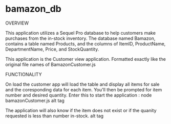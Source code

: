 # bamazon_db

OVERVIEW

This application utilizes a Sequel Pro database to help customers make purchases from the in-stock inventory. The database named Bamazon, contains a table named Products, and the columns of ItemID, ProductName, DepartmentName, Price, and StockQuantity.

This application is the Customer view application. Formatted exactly like the original file names of BamazonCustomer.js

FUNCTIONALITY

On load the customer app will load the table and display all items for sale and the coresponding data for each item. You'll then be prompted for item number and desired quantity. Enter this to start the application : node bamazonCustomer.js alt tag

The application will also know if the item does not exist or if the quanity requested is less than number in-stock. alt tag
